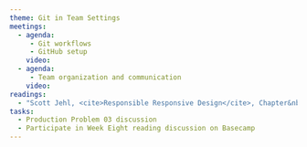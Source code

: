 ```yaml
---
theme: Git in Team Settings
meetings:
  - agenda:
     - Git workflows
     - GitHub setup
    video:
  - agenda:
     - Team organization and communication
    video:
readings:
  - "Scott Jehl, <cite>Responsible Responsive Design</cite>, Chapter&nbsp;4"
tasks:
  - Production Problem 03 discussion
  - Participate in Week Eight reading discussion on Basecamp
---
```

